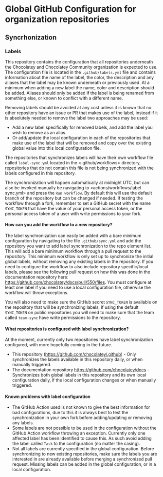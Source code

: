# Global GitHub Configuration for organization repositories

## Syncrhonization

### Labels

This repository contains the configuration that all repositories underneath the Chocolatey and Chocolatey Community organization is expected to use.
The configuration file is located in the `.github/labels.yml` file and contains information about the name of the label, the color, the description and any aliases that the label may be known underneath or previously used.
At a minimum when adding a new label the name, color and description should be added. Aliases should only be added if the label is being renamed from something else, or known to conflict with a different name.

Removing labels should be avoided at any cost unless it is known that no other repository have an issue or PR that makes use of the label, instead if it is absolutely needed to remove the label two approaches may be used:

- Add a new label specifically for removed labels, and add the label you wish to remove as an alias.
- Or add/update the local configuration in each of the repositories that make use of the label that will be removed and copy over the existing global value into this local configuration file.

The repositories that synchronizes labels will have their own workflow file called `label-sync.yml` located in the <.github/workflows> directory, repositories that do not contain this file is not being synchronized with the labels
configured in this repository.

The synchronization will happen automatically at midnight UTC, but can also be invoked manually be navigating to <actions/workflows/label-sync.yml> and press the `Run workflow`. By default this will use the default branch of the repository
but can be changed if needed. If testing the workflow through a fork, remember to set a GitHub secret with the name `SYNC_TOKEN` that have the value of your personal access token, or the personal access token of a user with write permissions to
your fork.

#### How can you add the workflow to a new repository?

The label synchronization can easily be added with a bare minimum configuration by navigating to the file `.github/sync.yml` and add the repository you want to add label synchronization to the repo element list.
This will add a bare minimum workflow through a pull request to the repository. This minimum workflow is only set up to synchronize the initial global labels, without removing any existing labels in the repository.
If you need to configure the workflow to also include repository specific/local labels, please see the following pull request on how this was done in the documentation repository here: https://github.com/chocolatey/docs/pull/550/files.
You must configure at least one label if you need to use a local configuration file, otherwise the workflow will throw exceptions.

You will also need to make sure the GitHub secret `SYNC_TOKEN` is available on the repository that will be synchronizing labels, if using the default `SYNC_TOKEN` on public repositories you will need to make sure that the team called `team-sync` have write permissions to the repository.

#### What repositories is configured with label synchronization?

At the moment, currently only two repositories have label synchronization configured, with more hopefully coming in the future.

- This repository (<https://github.com/chocolatey/.github>) - Only synchronizes the labels available in this repository daily, or when manually triggered.
- The documentation repository <https://github.com/chocolatey/docs> - Synchronizes both global labels in this repository and its own local configuration daily, if the local configuration changes or when manually triggered.

#### Known problems with label configuration

- The GitHub Action used is not known to give the best information for bad configurations, due to this it is always best to test the synchronization in your own fork before adding/updating or removing any labels.
- Some labels are not possible to be used in the configuration without the GitHub Action workflow throwing an exception. Currently only one affected label has been identified to cause this. As such avoid adding the label called `Task` to the configuration (no matter the casing).
- Not all labels are currently specified in the global configuration. Before synchronizing to new existing repositories, make sure the labels you are interested in are already available before merging a synchronized pull request.
  Missing labels can be added in the global configuration, or in a local configuration.

